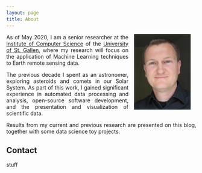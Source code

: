 ```yaml
---
layout: page
title: About
---
```





<p align="justify">
<img src="/images/moi.jpg" alt="C'est moi" align="right" hspace="15">
As of May 2020, I am a senior researcher at the
<a href="https://ics.unisg.ch/chair-aiml-borth">
Institute of Computer Science</a> of the
<a href="http://www.unisg.ch">University of St. Gallen</a>, where my research 
will focus on the application of Machine Learning techniques to Earth remote
sensing data. </p>

<p align="justify">The previous decade I spent as an astronomer,
exploring asteroids and comets in our Solar System. As part of this
work, I gained significant experience in automated data processing and
analysis, open-source software development, and the presentation and
visualization of scientific data.</p>

<p align="justify">Results from my current and previous research are
presented on this blog, together with some data science toy projects.</p>

<h2>Contact</h2>
stuff
